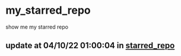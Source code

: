# my_starred_repo
show me my starred repo

update at 04/10/22 01:00:04 in [starred_repo](./index.html)
---


